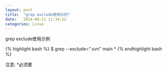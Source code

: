 ```yaml
---
layout: post
title:  "grep exclude使用示列"
date:   2014-08-11 11:34:12
categories: Linux
---
```


grep exclude使用示例

{% highlight bash %}
$ grep --exclude=".svn" main *
{% endhighlight bash %}

注意: *必须要
